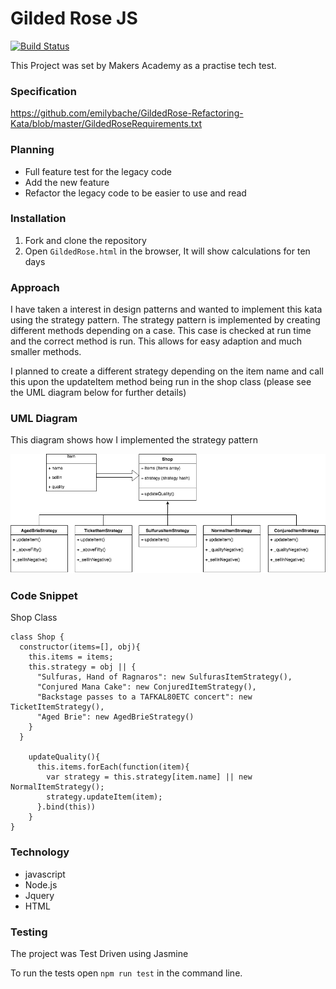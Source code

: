 # Gilded Rose JS

[![Build Status](https://travis-ci.org/JohnNewman1/GildedRoseTake2.svg?branch=master)](https://travis-ci.org/JohnNewman1/GildedRoseTake2)

This Project was set by Makers Academy as a practise tech test.

### Specification

https://github.com/emilybache/GildedRose-Refactoring-Kata/blob/master/GildedRoseRequirements.txt

### Planning

- Full feature test for the legacy code
- Add the new feature
- Refactor the legacy code to be easier to use and read

### Installation

1. Fork and clone the repository
2. Open ``GildedRose.html`` in the browser, It will show calculations for ten days

### Approach

I have taken a interest in design patterns and wanted to implement this kata using the strategy pattern. The strategy pattern is implemented by creating different methods depending on a case. This case is checked at run time and the correct method is run. This allows for easy adaption and much smaller methods.

I planned to create a different strategy depending on the item name and call this upon the updateItem method being run in the shop class (please see the UML diagram below for further details)

### UML Diagram

This diagram shows how I implemented the strategy pattern

![UML](GildedRose.png)

### Code Snippet

Shop Class

```
class Shop {
  constructor(items=[], obj){
    this.items = items;
    this.strategy = obj || {
      "Sulfuras, Hand of Ragnaros": new SulfurasItemStrategy(),
      "Conjured Mana Cake": new ConjuredItemStrategy(),
      "Backstage passes to a TAFKAL80ETC concert": new TicketItemStrategy(),
      "Aged Brie": new AgedBrieStrategy()
    }
  }

    updateQuality(){
      this.items.forEach(function(item){
        var strategy = this.strategy[item.name] || new NormalItemStrategy();
        strategy.updateItem(item);
      }.bind(this))
    }
}
```

### Technology

- javascript
- Node.js
- Jquery
- HTML

### Testing

The project was Test Driven using Jasmine

To run the tests open ``npm run test`` in the command line.
